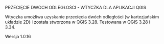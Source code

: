 PRZECIĘCIE DWÓCH ODLEGŁOŚCI - WTYCZKA DLA APLIKACJI QGIS

Wtyczka umożliwa uzyskanie przecięcia dwóch odległości (w kartezjańskim układzie 2D) i została stworzona w QGIS 3.28. Testowana w QGIS 3.28 i 3.34.

Wersja 1.0.16 
